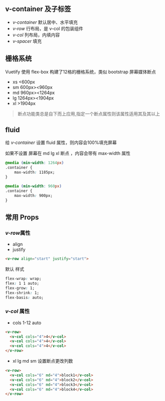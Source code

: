 ## v-container 及子标签
+ <em>v-container</em> 默认居中、水平填充
+ <em>v-row</em> 行布局，是 v-col 的包装组件
+ <em>v-col</em> 列布局，内填内容
+ <em>v-spacer</em> 填充

## 栅格系统
Vuetify 使用 flex-box 构建了12格的栅格系统，类似 bootstrap
屏幕媒体断点
+ xs <600px
+ sm 600px><960px
+ md 960px><1264px
+ lg 1264px><1904px
+ xl >1904px

> 断点功能类总是自下而上应用,指定一个断点属性则该属性适用其及其以上

## fluid
给 <em>v-container</em> 设置 fluid 属性，则内容会100%填充屏幕

如果不设置 屏幕在 md lg xl 断点 ，内容会带有 max-width 属性

```css
@media (min-width: 1264px)
.container {
    max-width: 1185px;
}

@media (min-width: 960px)
.container {
    max-width: 900px;
}
```
## 常用 Props
### <em>v-row</em>属性
+ align
+ justify
```html
<v-row align="start" justify="start">
```
默认 样式
```css
flex-wrap: wrap;
flex: 1 1 auto;
flex-grow: 1;
flex-shrink: 1;
flex-basis: auto;
```
### <em>v-col</em> 属性
+ cols 1-12 auto
```html
<v-row>
  <v-col cols="4">4</v-col>
  <v-col cols="4">4</v-col>
  <v-col cols="4">4</v-col>
</v-row>
```
+ xl lg md sm 设置断点更改列数
```html
<v-row>
  <v-col cols="6" md="4">block1</v-col>
  <v-col cols="6" md="4">block2</v-col>
  <v-col cols="6" md="4">block3</v-col>
  <v-col cols="6" md="4">block4</v-col>
</v-row>
```





